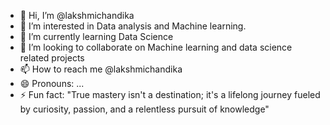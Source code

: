 - 👋 Hi, I’m @lakshmichandika
- 👀 I’m interested in Data analysis and Machine learning. 
- 🌱 I’m currently learning Data Science
- 💞️ I’m looking to collaborate on Machine learning and data science related projects
- 📫 How to reach me @lakshmichandika
- 😄 Pronouns: ...
- ⚡ Fun fact: "True mastery isn't a destination; it's a lifelong journey fueled by curiosity, passion, and a relentless pursuit of knowledge"

<!---
lakshmichandika/lakshmichandika is a ✨ special ✨ repository because its `README.md` (this file) appears on your GitHub profile.
You can click the Preview link to take a look at your changes.
--->
